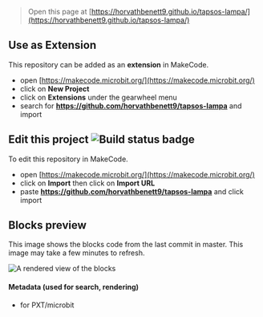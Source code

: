 
> Open this page at [https://horvathbenett9.github.io/tapsos-lampa/](https://horvathbenett9.github.io/tapsos-lampa/)

## Use as Extension

This repository can be added as an **extension** in MakeCode.

* open [https://makecode.microbit.org/](https://makecode.microbit.org/)
* click on **New Project**
* click on **Extensions** under the gearwheel menu
* search for **https://github.com/horvathbenett9/tapsos-lampa** and import

## Edit this project ![Build status badge](https://github.com/horvathbenett9/tapsos-lampa/workflows/MakeCode/badge.svg)

To edit this repository in MakeCode.

* open [https://makecode.microbit.org/](https://makecode.microbit.org/)
* click on **Import** then click on **Import URL**
* paste **https://github.com/horvathbenett9/tapsos-lampa** and click import

## Blocks preview

This image shows the blocks code from the last commit in master.
This image may take a few minutes to refresh.

![A rendered view of the blocks](https://github.com/horvathbenett9/tapsos-lampa/raw/master/.github/makecode/blocks.png)

#### Metadata (used for search, rendering)

* for PXT/microbit
<script src="https://makecode.com/gh-pages-embed.js"></script><script>makeCodeRender("{{ site.makecode.home_url }}", "{{ site.github.owner_name }}/{{ site.github.repository_name }}");</script>
